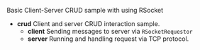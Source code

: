 

Basic Client-Server CRUD sample with using RSocket

* **crud** Client and server CRUD interaction sample.
  * **client** Sending messages to server via  `RSocketRequestor`
  * **server** Running and handling request via TCP protocol.




